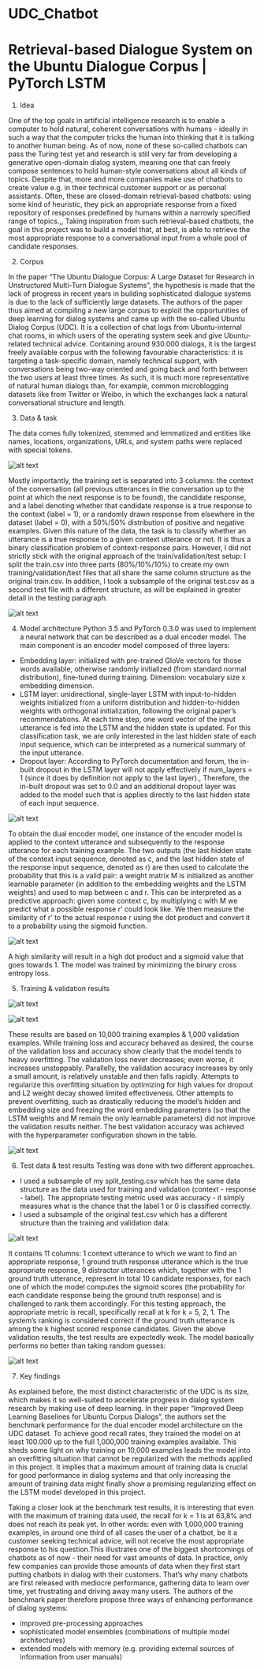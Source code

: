 # UDC_Chatbot

# Retrieval-based Dialogue System on the Ubuntu Dialogue Corpus | PyTorch LSTM 

1) Idea

One of the top goals in artificial intelligence research is to enable a computer to hold natural, coherent conversations with humans - ideally in such a way that the computer tricks the human into thinking that it is talking to another human being. As of now, none of these so-called chatbots can pass the Turing test yet and research is still very far from developing a generative open-domain dialog system, meaning one that can freely compose sentences to hold human-style conversations about all kinds of topics. Despite that, more and more companies make use of chatbots to create value e.g. in their technical customer support or as personal assistants. Often, these are closed-domain retrieval-based chatbots: using some kind of heuristic, they pick an appropriate response from a fixed repository of responses predefined by humans within a narrowly specified range of topics.,, Taking inspiration from such retrieval-based chatbots, the goal in this project was to build a model that, at best, is able to retrieve the most appropriate response to a conversational input from a whole pool of candidate responses.

2) Corpus

In the paper “The Ubuntu Dialogue Corpus: A Large Dataset for Research in Unstructured Multi-Turn Dialogue Systems”, the hypothesis is made that the lack of progress in recent years in building sophisticated dialogue systems is due to the lack of sufficiently large datasets. The authors of the paper thus aimed at compiling a new large corpus to exploit the opportunities of deep learning for dialog systems and came up with the so-called Ubuntu Dialog Corpus (UDC). It is a collection of chat logs from Ubuntu-internal chat rooms, in which users of the operating system seek and give Ubuntu-related technical advice. Containing around 930.000 dialogs, it is the largest freely available corpus with the following favourable characteristics: it is targeting a task-specific domain, namely technical support, with conversations being two-way oriented and going back and forth between the two users at least three times. As such, it is much more representative of natural human dialogs than, for example, common microblogging datasets like from Twitter or Weibo, in which the exchanges lack a natural conversational structure and length.

3) Data & task 

The data comes fully tokenized, stemmed and lemmatized and entities like names, locations, organizations, URLs, and system paths were replaced with special tokens.

![alt text](https://github.com/Janinanu/UDC_Chatbot/blob/master/src/Original%20datasets.png "Original Datasets Overview")

Mostly importantly, the training set is separated into 3 columns: the context of the conversation (all previous utterances in the conversation up to the point at which the next response is to be found), the candidate response, and a label denoting whether that candidate response is a true response to the context (label = 1), or a randomly drawn response from elsewhere in the dataset (label = 0), with a 50%/50% distribution of positive and negative examples. Given this nature of the data, the task is to classify whether an utterance is a true response to a given context utterance or not. It is thus a binary classification problem of context-response pairs.
However, I did not strictly stick with the original approach of the train/validation/test setup: I split the train.csv into three parts (80%/10%/10%) to create my own training/validation/test files that all share the same column structure as the original train.csv. In addition, I took a subsample of the original test.csv as a second test file with a different structure, as will be explained in greater detail in the testing paragraph.

![alt text](https://github.com/Janinanu/UDC_Chatbot/blob/master/src/Subsample%20data.png "Subsample data overview")

4) Model architecture
Python 3.5 and PyTorch 0.3.0 was used to implement a neural network that can be described as a dual encoder model. The main component is an encoder model composed of three layers:
- Embedding layer: initialized with pre-trained GloVe vectors for those words available, otherwise randomly initialized (from standard normal distribution), fine-tuned during training. Dimension: vocabulary size x embedding dimension.
- LSTM layer: unidirectional, single-layer LSTM with input-to-hidden weights initialized from a uniform distribution and hidden-to-hidden weights with orthogonal initialization, following the original paper’s recommendations. At each time step, one word vector of the input utterance is fed into the LSTM and the hidden state is updated. For this classification task, we are only interested in  the last hidden state of each input sequence, which can be interpreted as a numerical summary of the input utterance. 
- Dropout layer: According to PyTorch documentation and forum, the in-built dropout in the LSTM layer will not apply effectively if num_layers = 1 (since it does by definition not apply to the last layer)., Therefore, the in-built dropout was set to 0.0 and an additional dropout layer was added to the model such that is applies directly to the last hidden state of each input sequence.

![alt text](https://github.com/Janinanu/UDC_Chatbot/blob/master/src/Model.png "LSTM dual encoder model")

To obtain the dual encoder model, one instance of the encoder model is applied to the context utterance and subsequently to the response utterance for each training example. The two outputs (the last hidden state of the context input sequence, denoted as c, and the last hidden state of the response input sequence, denoted as r) are then used to calculate the probability that this is a valid pair: a weight matrix M is initialized as another learnable parameter (in addition to the embedding weights and the LSTM weights) and used to map between c and r.  This can be interpreted as a predictive approach: given some context c, by multiplying c with M we predict what a possible response r’ could look like. We then measure the similarity of r’ to the actual response r using the dot product and convert it to a probability using the sigmoid function. 

![alt text](https://github.com/Janinanu/UDC_Chatbot/blob/master/src/Equation.png "Sigmoid probability")

A high similarity will result in a high dot product and a sigmoid value that goes towards 1. The model was trained by minimizing the binary cross entropy loss.

5) Training & validation results 

![alt text](https://github.com/Janinanu/UDC_Chatbot/blob/master/src/Loss.png "Training and validation loss")

![alt text](https://github.com/Janinanu/UDC_Chatbot/blob/master/src/Accuracy.png "Training and validation accuracy")

These results are based on 10,000 training examples & 1,000 validation examples. While training loss and accuracy behaved as desired, the course of the validation loss and accuracy show clearly that the model tends to heavy overfitting. The validation loss never decreases; even worse, it increases unstoppably. Parallelly, the validation accuracy increases by only a small amount, is relatively unstable and then falls rapidly. 
Attempts to regularize this overfitting situation by optimizing for high values for dropout and L2 weight decay showed limited effectiveness. Other attempts to prevent overfitting, such as drastically reducing the model’s hidden and embedding size and freezing the word embedding parameters (so that the LSTM weights and M remain the only learnable parameters) did not improve the validation results neither. 
The best validation accuracy was achieved with the hyperparameter configuration shown in the table.

![alt text](https://github.com/Janinanu/UDC_Chatbot/blob/master/src/Hyperparameters.png "Hyperparameter configuration")

6) Test data & test results
Testing was done with two different approaches.
- I used a subsample of my split_testing.csv which has the same data structure as the data used for training and validation (context - response - label). The appropriate testing metric used was accuracy - it simply measures what is the chance that the label 1 or 0 is classified correctly.
- I used a subsample of the original test.csv which has a different structure than the training and validation data:

![alt text](https://github.com/Janinanu/UDC_Chatbot/blob/master/src/Test%20columns.png "Test approach 2 data sructure")

It contains 11 columns: 1 context utterance to which we want to find an appropriate response, 1 ground truth response utterance which is the true appropriate response, 9 distractor utterances which, together with the 1 ground truth utterance, represent in total 10 candidate responses, for each one of which the model computes the sigmoid scores (the probability for each candidate response being the ground truth response) and is challenged to rank them accordingly. For this testing approach, the appropriate metric is recall, specifically recall at k for k = 5, 2, 1. The system’s ranking is considered correct if the ground truth utterance is among the k highest scored response candidates. 
Given the above validation results, the test results are expectedly weak. The model basically performs no better than taking random guesses:

![alt text](https://github.com/Janinanu/UDC_Chatbot/blob/master/src/Test%20results.png "Test results")

7) Key findings

As explained before, the most distinct characteristic of the UDC is its size, which makes it so well-suited to accelerate progress in dialog system research by making use of deep learning. In their paper “Improved Deep Learning Baselines for Ubuntu Corpus Dialogs”, the authors set the benchmark performance for the dual encoder model architecture on the UDC dataset. To achieve good recall rates, they trained the model on at least 100.000 up to the full 1,000,000 training examples available. This sheds some light on why training on 10,000 examples leads the model into an overfitting situation that cannot be regularized with the methods applied in this project. It implies that a maximum amount of training data is crucial for good performance in dialog systems and that only increasing the amount of training data might finally show a promising regularizing effect on the LSTM model developed in this project.

Taking a closer look at the benchmark test results, it is interesting that even with the maximum of training data used, the recall for k = 1 is at 63,8% and does not reach its peak yet. In other words: even with 1,000,000 training examples, in around one third of all cases the user of a chatbot, be it a customer seeking technical advice, will not receive the most appropriate response to his question.This illustrates one of the biggest shortcomings of chatbots as of now - their need for vast amounts of data. In practice, only few companies can provide those amounts of data when they first start putting chatbots in dialog with their customers. That’s why many chatbots are first released with mediocre performance, gathering data to learn over time, yet frustrating and driving away many users.
The authors of the benchmark paper therefore propose three ways of enhancing performance of dialog systems: 
- improved pre-processing approaches
- sophisticated model ensembles (combinations of multiple model architectures)
- extended models with memory (e.g. providing external sources of information from user manuals) 

